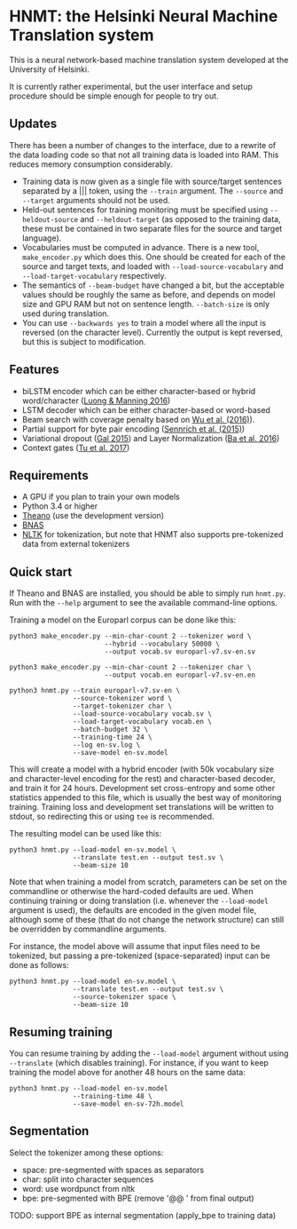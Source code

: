 # HNMT: the Helsinki Neural Machine Translation system

This is a neural network-based machine translation system developed
at the University of Helsinki.

It is currently rather experimental, but the user interface and setup
procedure should be simple enough for people to try out.

## Updates

There has been a number of changes to the interface, due to a rewrite of the
data loading code so that not all training data is loaded into RAM. This
reduces memory consumption considerably.

* Training data is now given as a single file with source/target sentences
  separated by a ||| token, using the `--train` argument. The `--source` and
  `--target` arguments should not be used.
* Held-out sentences for training monitoring must be specified using
  `--heldout-source` and `--heldout-target` (as opposed to the training data,
  these must be contained in two separate files for the source and target
  language).
* Vocabularies must be computed in advance. There is a new tool,
  `make_encoder.py` which does this. One should be created for each of the
  source and target texts, and loaded with `--load-source-vocabulary` and
  `--load-target-vocabulary` respectively.
* The semantics of `--beam-budget` have changed a bit, but the acceptable
  values should be roughly the same as before, and depends on model size and
  GPU RAM but not on sentence length. `--batch-size` is only used during
  translation.
* You can use `--backwards yes` to train a model where all the input is
  reversed (on the character level). Currently the output is kept reversed,
  but this is subject to modification.

## Features

* biLSTM encoder which can be either character-based or hybrid word/character
  ([Luong & Manning 2016](http://arxiv.org/abs/1604.00788))
* LSTM decoder which can be either character-based or word-based
* Beam search with coverage penalty
  based on [Wu et al. (2016)](https://arxiv.org/pdf/1609.08144.pdf)).
* Partial support for byte pair encoding
  ([Sennrich et al. (2015)](https://arxiv.org/abs/1508.07909))
* Variational dropout ([Gal 2015](http://arxiv.org/abs/1512.05287))
  and Layer Normalization ([Ba et al. 2016](https://arxiv.org/abs/1607.06450))
* Context gates ([Tu et al. 2017](https://arxiv.org/pdf/1608.06043.pdf))

## Requirements

* A GPU if you plan to train your own models
* Python 3.4 or higher
* [Theano](http://deeplearning.net/software/theano/) (use the development
  version)
* [BNAS](https://github.com/robertostling/bnas)
* [NLTK](http://www.nltk.org/) for tokenization, but note that HNMT also
  supports pre-tokenized data from external tokenizers

## Quick start

If Theano and BNAS are installed, you should be able to simply run
`hnmt.py`. Run with the `--help` argument to see the available command-line
options.

Training a model on the Europarl corpus can be done like this:

    python3 make_encoder.py --min-char-count 2 --tokenizer word \
                            --hybrid --vocabulary 50000 \
                            --output vocab.sv europarl-v7.sv-en.sv

    python3 make_encoder.py --min-char-count 2 --tokenizer char \
                            --output vocab.en europarl-v7.sv-en.en

    python3 hnmt.py --train europarl-v7.sv-en \
                    --source-tokenizer word \
                    --target-tokenizer char \
                    --load-source-vocabulary vocab.sv \
                    --load-target-vocabulary vocab.en \
                    --batch-budget 32 \
                    --training-time 24 \
                    --log en-sv.log \
                    --save-model en-sv.model

This will create a model with a hybrid encoder (with 50k vocabulary size and
character-level encoding for the rest) and character-based decoder, and train
it for 24 hours. Development set cross-entropy and some other statistics
appended to this file, which is usually the best way of monitoring training.
Training loss and development set translations will be written to stdout, so
redirecting this or using `tee` is recommended.

The resulting model can be used like this:

    python3 hnmt.py --load-model en-sv.model \
                    --translate test.en --output test.sv \
                    --beam-size 10

Note that when training a model from scratch, parameters can be set on the
commandline or otherwise the hard-coded defaults are ued. When continuing
training or doing translation (i.e. whenever the ``--load-model`` argument is
used), the defaults are encoded in the given model file, although some of
these (that do not change the network structure) can still be overridden by
commandline arguments.

For instance, the model above will assume that input files need to be
tokenized, but passing a pre-tokenized (space-separated) input can be done as
follows:

    python3 hnmt.py --load-model en-sv.model \
                    --translate test.en --output test.sv \
                    --source-tokenizer space \
                    --beam-size 10

## Resuming training

You can resume training by adding the `--load-model` argument without using
`--translate` (which disables training). For instance, if you want to keep
training the model above for another 48 hours on the same data:

    python3 hnmt.py --load-model en-sv.model
                    --training-time 48 \
                    --save-model en-sv-72h.model

## Segmentation

Select the tokenizer among these options:

* space: pre-segmented with spaces as separators
* char: split into character sequences
* word: use wordpunct from nltk
* bpe: pre-segmented with BPE (remove '@@ ' from final output)

TODO: support BPE as internal segmentation (apply_bpe to training data)

